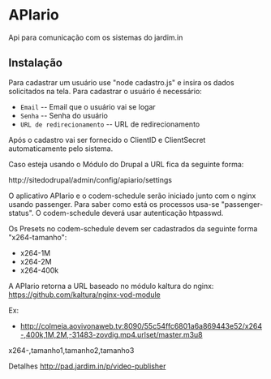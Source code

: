 # APIario

Api para comunicação com os sistemas do jardim.in

## Instalação

Para cadastrar um usuário use "node cadastro.js" e insira os dados solicitados na tela. Para cadastrar o usuário é necessário:

 * `Email` -- Email que o usuário vai se logar
 * `Senha` -- Senha do usuário
 * `URL de redirecionamento` -- URL de redirecionamento

Após o cadastro vai ser fornecido o ClientID e ClientSecret automaticamente pelo sistema.

Caso esteja usando o Módulo do Drupal a URL fica da seguinte forma:

http://sitedodrupal/admin/config/apiario/settings

O aplicativo APIario e o codem-schedule serão iniciado junto com o nginx usando passenger. Para saber como está os processos usa-se "passenger-status". O codem-schedule deverá usar autenticação htpasswd.

Os Presets no codem-schedule devem ser cadastrados da seguinte forma "x264-tamanho":
 * x264-1M
 * x264-2M
 * x264-400k

A APIario retorna a URL baseado no módulo kaltura do nginx: https://github.com/kaltura/nginx-vod-module

Ex:
 * http://colmeia.aovivonaweb.tv:8090/55c54ffc6801a6a869443e52/x264-,400k,1M,2M,-31483-zovdig.mp4.urlset/master.m3u8

x264-,tamanho1,tamanho2,tamanho3

Detalhes http://pad.jardim.in/p/video-publisher